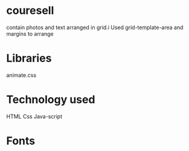 # couresell
contain photos and text arranged in grid.i Used grid-template-area and margins to arrange
# Libraries 
animate.css
# Technology used
HTML
Css
Java-script
# Fonts



